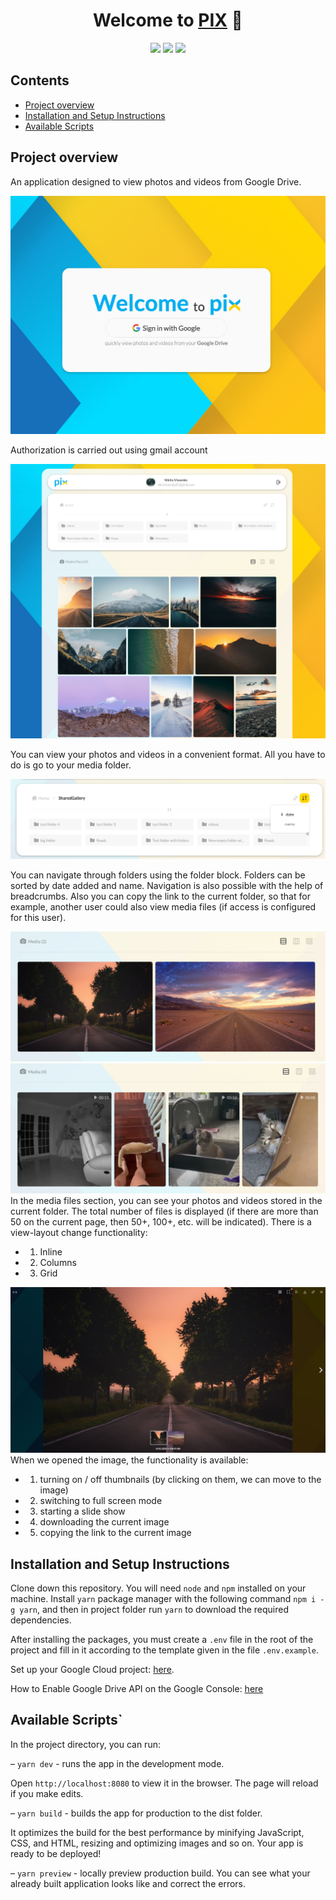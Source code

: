 <h1 align="center">Welcome to <a href="https://gallery.nixs.com/" target="_blank">PIX</a> 👋</h1>
<p align="center">
  <img src="https://img.shields.io/badge/React-18.2.0-blue" height="25"/>
  <img src="https://img.shields.io/badge/React-photoswipe-gallery-2.2.7-yellow" height="25"/>
  <img src="https://img.shields.io/badge/React-photo-album-2.2.2-orange" height="25"/>
</p>

## Contents

<ul>
  <li><a href="#project-overview" target="_blank">Project overview</a></li>
  <li><a href="#installation-and-setup-instructions" target="_blank">Installation and Setup Instructions</a></li>
  <li><a href="#available-scripts">Available Scripts</a></li>
</ul>

## Project overview

An application designed to view photos and videos from Google Drive.

![Alt text](image-2.png)

Authorization is carried out using gmail account

![Alt text](image-1.png)

You can view your photos and videos in a convenient format. All you have to do is go to your media folder.

![Alt text](image-3.png)

You can navigate through folders using the folder block. Folders can be sorted by date added and name. Navigation is also possible with the help of breadcrumbs. Also you can copy the link to the current folder, so that for example, another user could also view media files (if access is configured for this user).

![Alt text](image-4.png)
![Alt text](image-5.png)
In the media files section, you can see your photos and videos stored in the current folder. The total number of files is displayed (if there are more than 50 on the current page, then 50+, 100+, etc. will be indicated).
There is a view-layout change functionality:

-   1. Inline
-   2. Columns
-   3. Grid

![Alt text](image-6.png)
When we opened the image, the functionality is available:

-   1. turning on / off thumbnails (by clicking on them, we can move to the image)
-   2. switching to full screen mode
-   3. starting a slide show
-   4. downloading the current image
-   5. copying the link to the current image

## Installation and Setup Instructions

Clone down this repository. You will need `node` and `npm` installed on your machine. Install `yarn` package manager with the following command `npm i -g yarn`, and then in project folder run `yarn` to download the required dependencies.

Аfter installing the packages, you must create a `.env` file in the root of the project and fill in it according to the template given in the file `.env.example`.

Set up your Google Cloud project: <a href="https://developers.google.com/maps/documentation/android-sdk/cloud-setup" target="_blank">here</a>.

How to Enable Google Drive API on the Google Console: <a href="https://www.cybrosys.com/blog/how-to-enable-google-drive-api-on-the-google-console" target="_blank">here</a>

## Available Scripts`

In the project directory, you can run:

– `yarn dev` - runs the app in the development mode.

Open `http://localhost:8080` to view it in the browser. The page will reload if you make edits.

– `yarn build` - builds the app for production to the dist folder.

It optimizes the build for the best performance by minifying JavaScript, CSS, and HTML, resizing and optimizing images and so on. Your app is ready to be deployed!

– `yarn preview` - locally preview production build. You can see what your already built application looks like and correct the errors.
